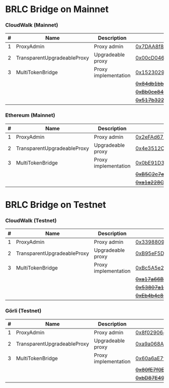 # BRLC Bridge on Mainnet

### CloudWalk (Mainnet)
| # | Name | Description | Address |
| --- | --- | --- | --- |
| 1 | ProxyAdmin | Proxy admin | [0x7DAA8f8BE6f5C4d1e920aa708dD19269f9f03f7c](https://explorer.mainnet.cloudwalk.io/address/0x7DAA8f8BE6f5C4d1e920aa708dD19269f9f03f7c) |
| 2 | TransparentUpgradeableProxy | Upgradeable proxy | [0x00cD046Ca9C42a3Cb5E450266012E78b93D2a131](https://explorer.mainnet.cloudwalk.io/address/0x00cD046Ca9C42a3Cb5E450266012E78b93D2a131) |
| 3 | MultiTokenBridge | Proxy implementation | [0x1523029Ba1736B2Bc36dA4f2b81d33177f44a031](https://explorer.mainnet.cloudwalk.io/address/0x1523029Ba1736B2Bc36dA4f2b81d33177f44a031) |
|||| <strike>[0x84db1bb675DcEFc8512DE8d3e279b5f359f3Ac11](https://explorer.mainnet.cloudwalk.io/address/0x84db1bb675DcEFc8512DE8d3e279b5f359f3Ac11)</strike> |
|||| <strike>[0xBb0ce84F243e173EC0a10b6046B39e1efD16C044](https://explorer.mainnet.cloudwalk.io/address/0xBb0ce84F243e173EC0a10b6046B39e1efD16C044)</strike> |
|||| <strike>[0x517b3224aA87F9ACcA747fc596A0B68305508261](https://explorer.mainnet.cloudwalk.io/address/0x517b3224aA87F9ACcA747fc596A0B68305508261)</strike> |

### Ethereum (Mainnet)
| # | Name | Description | Address |
| --- | --- | --- | --- |
| 1 | ProxyAdmin | Proxy admin | [0x2eFAd672C5DD61C30c9A05cEf4D397657B35C48E](https://etherscan.io/address/0x2eFAd672C5DD61C30c9A05cEf4D397657B35C48E) |
| 2 | TransparentUpgradeableProxy | Upgradeable proxy | [0x4e3512Cd8E36e94a23c3832271a2fF2B7357ddfc](https://etherscan.io/address/0x4e3512Cd8E36e94a23c3832271a2fF2B7357ddfc) |
| 3 | MultiTokenBridge | Proxy implementation | [0x0bE91D3f2F71c1b0a98e92bdBFD8c96f5286A36F](https://etherscan.io/address/0x0bE91D3f2F71c1b0a98e92bdBFD8c96f5286A36F) |
|||| <strike>[0xB5C2c7eC5558b0f667fB551709b57EfF35c24dB1](https://etherscan.io/address/0xB5C2c7eC5558b0f667fB551709b57EfF35c24dB1)</strike> |
|||| <strike>[0xa1a228CCC4e28D42504fa919121e22e25deDc5B2](https://etherscan.io/address/0xa1a228CCC4e28D42504fa919121e22e25deDc5B2)</strike> |

# BRLC Bridge on Testnet

### CloudWalk (Testnet)
| # | Name | Description | Address |
| --- | --- | --- | --- |
| 1 | ProxyAdmin | Proxy admin | [0x3398809dE9FBe780CF663D7F4FF7BB39E8be4DA3](https://explorer.testnet.cloudwalk.io/address/0x3398809dE9FBe780CF663D7F4FF7BB39E8be4DA3) |
| 2 | TransparentUpgradeableProxy | Upgradeable proxy | [0xB95eF5D556e0E8F12d8eeEA83BDDA1490b1996B3](https://explorer.testnet.cloudwalk.io/address/0xB95eF5D556e0E8F12d8eeEA83BDDA1490b1996B3) |
| 3 | MultiTokenBridge | Proxy implementation | [0xBc5A5e2FA69E32439E49F3d22772c415Cb2735CA](https://explorer.testnet.cloudwalk.io/address/0xBc5A5e2FA69E32439E49F3d22772c415Cb2735CA) |
|||| <strike>[0xa17a66B2bdbb6bD5e39A43ed4B67Db6d4215733A](https://explorer.testnet.cloudwalk.io/address/0xa17a66B2bdbb6bD5e39A43ed4B67Db6d4215733A)</strike> |
|||| <strike>[0x53807a10D75467de7aAE6cd1D1fa13e9dfF69A10](https://explorer.testnet.cloudwalk.io/address/0x53807a10D75467de7aAE6cd1D1fa13e9dfF69A10)</strike> |
|||| <strike>[0xEb4b4c8F752982ddC1102D4AF2FC33826FbFb22a](https://explorer.testnet.cloudwalk.io/address/0xEb4b4c8F752982ddC1102D4AF2FC33826FbFb22a)</strike> |

### Görli (Testnet)
| # | Name | Description | Address |
| --- | --- | --- | --- |
| 1 | ProxyAdmin | Proxy admin | [0x8f029064a1A55d0eC8293cBDC1C1a2898B047EdA](https://goerli.etherscan.io/address/0x8f029064a1A55d0eC8293cBDC1C1a2898B047EdA) |
| 2 | TransparentUpgradeableProxy | Upgradeable proxy | [0xa9a068A0E8Fb35C4c509FED72472df83FC9667D3](https://goerli.etherscan.io/address/0xa9a068A0E8Fb35C4c509FED72472df83FC9667D3) |
| 3 | MultiTokenBridge | Proxy implementation | [0x60a6aE7f0A9FDf124C343f61121E30157E7793de](https://goerli.etherscan.io/address/0x60a6aE7f0A9FDf124C343f61121E30157E7793de) |
|||| <strike>[0x80fE7f0E4958607430617050aba6C426A1286Fed](https://goerli.etherscan.io/address/0x80fE7f0E4958607430617050aba6C426A1286Fed)</strike> |
|||| <strike>[0xbD87E49e91F930700B98b28744dC69B821d88b18](https://goerli.etherscan.io/address/0xbD87E49e91F930700B98b28744dC69B821d88b18)</strike> |
